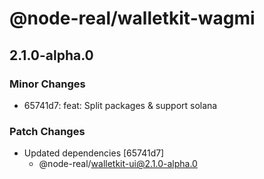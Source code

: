 # @node-real/walletkit-wagmi

## 2.1.0-alpha.0

### Minor Changes

- 65741d7: feat: Split packages & support solana

### Patch Changes

- Updated dependencies [65741d7]
  - @node-real/walletkit-ui@2.1.0-alpha.0

